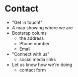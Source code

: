 # Contact

- "Get in touch!"
- A map showing where we are
- Bootsrap colums
  - the address
  - Phone number
  - Email
- "Connect with us"
  - social media links
- Let us know how we're doing
	- contact form